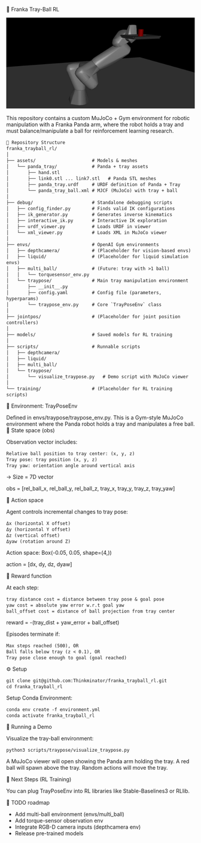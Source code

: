 🥼 Franka Tray-Ball RL

![alt text](image.png)

This repository contains a custom MuJoCo + Gym environment for robotic manipulation with a Franka Panda arm, where the robot holds a tray and must balance/manipulate a ball for reinforcement learning research.

    📂 Repository Structure
    franka_trayball_rl/
    │
    ├── assets/                     # Models & meshes
    │   └── panda_tray/             # Panda + tray assets
    │       ├── hand.stl
    │       ├── link0.stl ... link7.stl   # Panda STL meshes
    │       ├── panda_tray.urdf     # URDF definition of Panda + Tray
    │       └── panda_tray_ball.xml # MJCF (MuJoCo) with tray + ball
    │
    ├── debug/                      # Standalone debugging scripts
    │   ├── config_finder.py        # Finds valid IK configurations
    │   ├── ik_generator.py         # Generates inverse kinematics
    │   ├── interactive_ik.py       # Interactive IK exploration
    │   ├── urdf_viewer.py          # Loads URDF in viewer
    │   └── xml_viewer.py           # Loads XML in MuJoCo viewer
    │
    ├── envs/                       # OpenAI Gym environments
    │   ├── depthcamera/            # (Placeholder for vision-based envs)
    │   ├── liquid/                 # (Placeholder for liquid simulation envs)
    │   ├── multi_ball/             # (Future: tray with >1 ball)
    │   │   └── torquesensor_env.py
    │   └── traypose/               # Main tray manipulation environment
    │       ├── __init__.py
    │       ├── config.yaml         # Config file (parameters, hyperparams)
    │       └── traypose_env.py     # Core `TrayPoseEnv` class
    │
    ├── jointpos/                   # (Placeholder for joint position controllers)
    │
    ├── models/                     # Saved models for RL training
    │
    ├── scripts/                    # Runnable scripts
    │   ├── depthcamera/
    │   ├── liquid/
    │   ├── multi_ball/
    │   └── traypose/
    │       └── visualize_traypose.py   # Demo script with MuJoCo viewer
    │
    └── training/                   # (Placeholder for RL training scripts)

🦾 Environment: TrayPoseEnv

Defined in envs/traypose/traypose_env.py.
This is a Gym-style MuJoCo environment where the Panda robot holds a tray and manipulates a free ball.
🔹 State space (obs)

Observation vector includes:

    Relative ball position to tray center: (x, y, z)
    Tray pose: tray position (x, y, z)
    Tray yaw: orientation angle around vertical axis

→ Size = 7D vector

obs = [rel_ball_x, rel_ball_y, rel_ball_z,
       tray_x, tray_y, tray_z,
       tray_yaw]

🔹 Action space

Agent controls incremental changes to tray pose:

    Δx (horizontal X offset)
    Δy (horizontal Y offset)
    Δz (vertical offset)
    Δyaw (rotation around Z)

Action space: Box(-0.05, 0.05, shape=(4,))

action = [dx, dy, dz, dyaw]

🔹 Reward function

At each step:

    tray distance cost = distance between tray pose & goal pose
    yaw cost = absolute yaw error w.r.t goal yaw
    ball_offset cost = distance of ball projection from tray center

reward = -(tray_dist + yaw_error + ball_offset)

Episodes terminate if:

    Max steps reached (500), OR
    Ball falls below tray (z < 0.1), OR
    Tray pose close enough to goal (goal reached)

⚙️ Setup

    git clone git@github.com:Thinkminator/franka_trayball_rl.git
    cd franka_trayball_rl

Setup Conda Environment:

    conda env create -f environment.yml
    conda activate franka_trayball_rl

🚀 Running a Demo

Visualize the tray-ball environment:


    python3 scripts/traypose/visualize_traypose.py

A MuJoCo viewer will open showing the Panda arm holding the tray.
A red ball will spawn above the tray.
Random actions will move the tray.

🧠 Next Steps (RL Training)

You can plug TrayPoseEnv into RL libraries like Stable-Baselines3 or RLlib.


📌 TODO roadmap

- Add multi-ball environment (envs/multi_ball)
- Add torque-sensor observation env
- Integrate RGB-D camera inputs (depthcamera env)
- Release pre-trained models